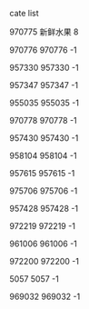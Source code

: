cate list

970775 新鲜水果 8

970776 970776 -1

957330 957330 -1

957347 957347 -1

955035 955035 -1

970778 970778 -1

957430 957430 -1

958104 958104 -1

957615 957615 -1

975706 975706 -1

957428 957428 -1

972219 972219 -1

961006 961006 -1

972200 972200 -1

5057 5057 -1

969032 969032 -1

